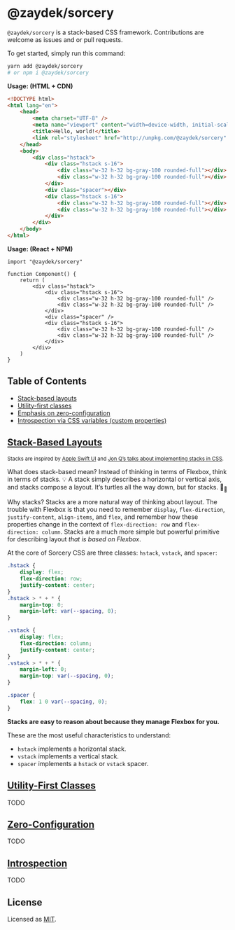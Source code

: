 # @zaydek/sorcery

`@zaydek/sorcery` is a stack-based CSS framework. Contributions are welcome as issues and or pull requests.

To get started, simply run this command:

```bash
yarn add @zaydek/sorcery
# or npm i @zaydek/sorcery
```

**Usage: (HTML + CDN)**

```html
<!DOCTYPE html>
<html lang="en">
	<head>
		<meta charset="UTF-8" />
		<meta name="viewport" content="width=device-width, initial-scale=1.0" />
		<title>Hello, world!</title>
		<link rel="stylesheet" href="http://unpkg.com/@zaydek/sorcery" />
	</head>
	<body>
		<div class="hstack">
			<div class="hstack s-16">
				<div class="w-32 h-32 bg-gray-100 rounded-full"></div>
				<div class="w-32 h-32 bg-gray-100 rounded-full"></div>
			</div>
			<div class="spacer"></div>
			<div class="hstack s-16">
				<div class="w-32 h-32 bg-gray-100 rounded-full"></div>
				<div class="w-32 h-32 bg-gray-100 rounded-full"></div>
			</div>
		</div>
	</body>
</html>
```

**Usage: (React + NPM)**

```tsx
import "@zaydek/sorcery"

function Component() {
	return (
		<div class="hstack">
			<div class="hstack s-16">
				<div class="w-32 h-32 bg-gray-100 rounded-full" />
				<div class="w-32 h-32 bg-gray-100 rounded-full" />
			</div>
			<div class="spacer" />
			<div class="hstack s-16">
				<div class="w-32 h-32 bg-gray-100 rounded-full" />
				<div class="w-32 h-32 bg-gray-100 rounded-full" />
			</div>
		</div>
	)
}
```

## Table of Contents

- [Stack-based layouts](#stack-based-layouts)
- [Utility-first classes](#utility-first-classes)
- [Emphasis on zero-configuration](#zero-configuration)
- [Introspection via CSS variables (custom properties)](#introspection)

## [Stack-Based Layouts](#stack-based-layouts)

<sub>Stacks are inspired by [Apple Swift UI](TODO) and [Jon Q’s talks about implementing stacks in CSS](TODO).</sub>

What does stack-based mean? Instead of thinking in terms of Flexbox, think in terms of stacks. 💡 A stack simply describes a horizontal or vertical axis, and stacks compose a layout. It’s turtles all the way down, but for stacks. 🐢<sub>🐢</sub>

Why stacks? Stacks are a more natural way of thinking about layout. The trouble with Flexbox is that you need to remember `display`, `flex-direction`, `justify-content`, `align-items`, and `flex`, and remember how these properties change in the context of `flex-direction: row` and `flex-direction: column`. Stacks are a much more simple but powerful primitive for describing layout _that is based on Flexbox_.

At the core of Sorcery CSS are three classes: `hstack`, `vstack`, and `spacer`:

```scss
.hstack {
	display: flex;
	flex-direction: row;
	justify-content: center;
}
.hstack > * + * {
	margin-top: 0;
	margin-left: var(--spacing, 0);
}

.vstack {
	display: flex;
	flex-direction: column;
	justify-content: center;
}
.vstack > * + * {
	margin-left: 0;
	margin-top: var(--spacing, 0);
}

.spacer {
	flex: 1 0 var(--spacing, 0);
}
```

**Stacks are easy to reason about because they manage Flexbox for you.**

These are the most useful characteristics to understand:

- `hstack` implements a horizontal stack.
- `vstack` implements a vertical stack.
- `spacer` implements a `hstack` or `vstack` spacer.

## [Utility-First Classes](#utility-first-classes)

TODO

## [Zero-Configuration](#zero-configuration)

TODO

## [Introspection](#introspection)

TODO

## License

Licensed as [MIT](./LICENSE).

<!--

Sorcery SCSS is a utility-first framework for rapid development. Sorcery SCSS is most similar to Tailwind CSS but differentiates itself in these key ways:

- Emphasis on zero-configuration
- SCSS-based, designed to be extended
- Limited API set, oriented for responsive skeleton prototyping
- Intended to be used in conjunction with CSS or SCSS
- Multiple CDN links for prototyping, add breakpoints as needed
- Classes map to utilities but can encompass higher-order patterns like `m-gap`

Furthermore, Sorcery SCSS is simpler than Tailwind CSS for the following reasons:

- The API surface area is dramatically smaller
- More consistent class
- Numerical values are specified using `px` equivalents, not Tailwind units
- There are intentionally no `hover:`, `focus:`, etc. pseudo classes
- You are encouraged to use Sorcery SCSS and CSS or SCSS, not exclusively Tailwind CSS or Sorcery SCSS

The problem with almost every CSS library and framework is they attempt to _solve_ frontend. Frontend is not a solvable problem. Frontend is the amalgamation of _many_ tools coming together to create user experiences for people. How Sorcery SCSS fits into this equation is by making it dead-easy to prototype responsive skeletons.

The key to understanding Sorcery SCSS is to understand that it **does not attempt** to map every CSS property to an arbitrary class. What Sorcery SCSS does is makes it easier to reason about responsive skeletons, and encourages you to lean into CSS or SCSS when you’re ready to retrofit your skeleton-app with content.

-->
